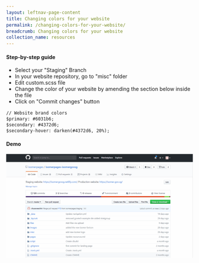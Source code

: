 ```yaml
---
layout: leftnav-page-content
title: Changing colors for your website
permalink: /changing-colors-for-your-website/
breadcrumb: Changing colors for your website
collection_name: resources
---
```


#### **Step-by-step guide**
* Select your "Staging" Branch
* In your website repository, go to "misc" folder
* Edit custom.scss file
* Change the color of your website by amending the section below inside the file
* Click on "Commit changes" button

```
// Website brand colors
$primary: #6031b6;
$secondary: #4372d6;
$secondary-hover: darken(#4372d6, 20%);
```

#### **Demo**
![How to Change the Colors for Your Website](/images/resources/website-color-change.gif)


